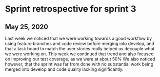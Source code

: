 # Sprint retrospective for sprint 3
## May 25, 2020

Last week we noticed that we were working towards a good workflow by using feature branches and code review before merging into develop, and that a task board to match the user stories really helped us decouple what we were working on. This week we continued that trend and also focused on improving our test coverage, as we were at about 50% 
We also noticed however, that the sprint was far from done with no substantial work being merged into develop and code quality lacking significantly. 

